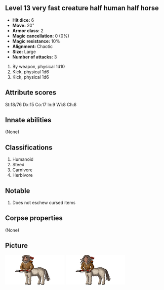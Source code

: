 ## Level 13 very fast creature half human half horse

- **Hit dice:** 6
- **Move:** 20"
- **Armor class:** 2
- **Magic cancellation:** 0 (0%)
- **Magic resistance:** 10%
- **Alignment:** Chaotic
- **Size:** Large
- **Number of attacks:** 3
1. By weapon, physical 1d10
2. Kick, physical 1d6
3. Kick, physical 1d6

## Attribute scores

St:18/76 Dx:15 Co:17 In:9 Wi:8 Ch:8

## Innate abilities

(None)

## Classifications

1. Humanoid
2. Steed
3. Carnivore
4. Herbivore

## Notable

1. Does not eschew cursed items

## Corpse properties

(None)

## Picture

![Mountain centaur](https://github.com/hyvanmielenpelit/GnollHackTileSet/blob/main/Monsters/mountain_centaur/mountain_centaur.png) ![Mountain centauress](https://github.com/hyvanmielenpelit/GnollHackTileSet/blob/main/Monsters/mountain_centaur/mountain_centaur_female.png)

